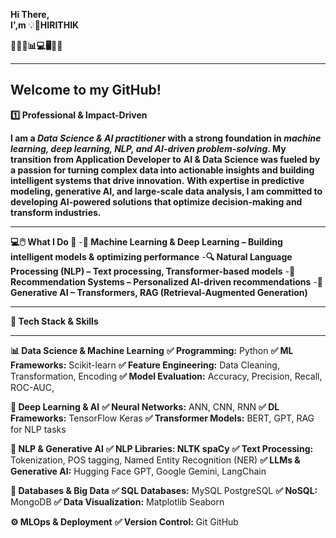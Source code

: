 ****Hi There,****   
****I',m****  💡****🚀HIRITHIK****

**🚀🔥💡📊💻🖥️🧠🔗**
___________________________________________________________________________________________________________________________________________________________________________________________________

## Welcome to my GitHub!

**1️⃣ Professional & Impact-Driven**

**I am a ***Data Science & AI practitioner*** with a strong foundation in ***machine learning, deep learning, NLP, and AI-driven problem-solving***.
My transition from Application Developer to**
**AI & Data Science was fueled by a passion for turning complex data into actionable insights and building intelligent systems that drive innovation.**
**With expertise in predictive modeling, generative AI, and large-scale data analysis, I am committed to developing 
AI-powered solutions that optimize decision-making and transform industries.**

________________________________________________________________________________________________________________________________________________________________________________________________

**💻🖱️ What I Do 🤔**
-**🧠 Machine Learning & Deep Learning – Building intelligent models & optimizing performance**
-**🔍 Natural Language Processing (NLP) – Text processing, Transformer-based models**
-**🎯 Recommendation Systems – Personalized AI-driven recommendations**
-**🤖 Generative AI – Transformers, RAG (Retrieval-Augmented Generation)**

________________________________________________________________________________________________________________________________________________________________________________________________

**🔧 Tech Stack & Skills**
_____________________________________
**📊 Data Science & Machine Learning**
**✅ Programming:** Python
**✅ ML Frameworks:** Scikit-learn
**✅ Feature Engineering:** Data Cleaning, Transformation, Encoding
**✅ Model Evaluation:** Accuracy, Precision, Recall, ROC-AUC, 

**🤖 Deep Learning & AI**
**✅ Neural Networks:** ANN, CNN, RNN
**✅ DL Frameworks:** TensorFlow Keras
**✅ Transformer Models:** BERT, GPT, RAG for NLP tasks

**🔎 NLP & Generative AI**
**✅ NLP Libraries: NLTK spaCy**
**✅ Text Processing:** Tokenization, POS tagging, Named Entity Recognition (NER)
**✅ LLMs & Generative AI:** Hugging Face GPT, Google Gemini, LangChain

**🔗 Databases & Big Data**
**✅ SQL Databases:** MySQL PostgreSQL
**✅ NoSQL:** MongoDB
**✅ Data Visualization:** Matplotlib Seaborn

**⚙️ MLOps & Deployment**
**✅ Version Control:** Git GitHub

